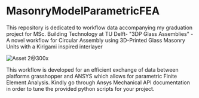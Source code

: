 # MasonryModelParametricFEA
This repository is dedicated to workflow data accompanying my graduation project for MSc. Building Technology at TU Delft- "3DP Glass Assemblies" - A novel workflow for Circular Assembly using 3D-Printed Glass Masonry Units with a Kirigami inspired interlayer

![Asset 2@300x](https://github.com/user-attachments/assets/a4501771-7ad4-403f-b12a-ecd5d812f4fb)

This workflow is developed for an efficient exchange of data between platforms grasshopper and ANSYS which allows for parametric Finite Element Analysis. Kindly go through Ansys Mechanical API documentation in order to tune the provided python scripts for your project.
